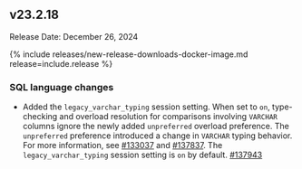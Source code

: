 ## v23.2.18

Release Date: December 26, 2024

{% include releases/new-release-downloads-docker-image.md release=include.release %}

<h3 id="v24-2-18-sql-language-changes">SQL language changes</h3>

- Added the `legacy_varchar_typing` session setting. When set to `on`, type-checking and overload resolution for comparisons involving `VARCHAR` columns ignore the newly added `unpreferred` overload preference. The `unpreferred` preference introduced a change in `VARCHAR` typing behavior. For more information, see [#133037][#133037] and [#137837][#137837]. The `legacy_varchar_typing` session setting is `on` by default. [#137943][#137943]


[#137837]: https://github.com/cockroachdb/cockroach/issues/137837
[#137943]: https://github.com/cockroachdb/cockroach/pull/137943
[#133037]: https://github.com/cockroachdb/cockroach/pull/133037